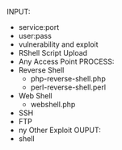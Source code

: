 INPUT:
- service:port
- user:pass
- vulnerability and exploit
- RShell Script Upload
- Any Access Point
PROCESS:
- Reverse Shell
    - php-reverse-shell.php
    - perl-reverse-shell.perl
- Web Shell
    - webshell.php
- SSH
- FTP
- ny Other Exploit
OUPUT: 
- shell















    

